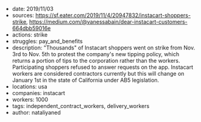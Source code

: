 - date: 2019/11/03
- sources: https://sf.eater.com/2019/11/4/20947832/instacart-shoppers-strike, https://medium.com/@vanessabain/dear-instacart-customers-664dbb59016e
- actions: strike
- struggles: pay_and_benefits
- description: "Thousands" of Instacart shoppers went on strike from Nov. 3rd to Nov. 5th to protest the company's new tipping policy, which returns a portion of tips to the corporation rather than the workers. Participating shoppers refused to answer requests on the app. Instacart workers are considered contractors currently but this will change on January 1st in the state of California under AB5 legislation.
- locations: usa
- companies: instacart
- workers: 1000
- tags: independent_contract_workers, delivery_workers
- author: nataliyaned
